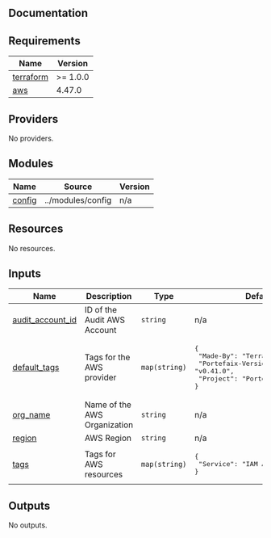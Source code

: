 ## Documentation

<!-- BEGINNING OF PRE-COMMIT-TERRAFORM DOCS HOOK -->

## Requirements

| Name                                                                     | Version  |
| ------------------------------------------------------------------------ | -------- |
| <a name="requirement_terraform"></a> [terraform](#requirement_terraform) | >= 1.0.0 |
| <a name="requirement_aws"></a> [aws](#requirement_aws)                   | 4.47.0   |

## Providers

No providers.

## Modules

| Name                                                  | Source            | Version |
| ----------------------------------------------------- | ----------------- | ------- |
| <a name="module_config"></a> [config](#module_config) | ../modules/config | n/a     |

## Resources

No resources.

## Inputs

| Name                                                                                | Description                  | Type          | Default                                                                                                      | Required |
| ----------------------------------------------------------------------------------- | ---------------------------- | ------------- | ------------------------------------------------------------------------------------------------------------ | :------: |
| <a name="input_audit_account_id"></a> [audit\_account\_id](#input_audit_account_id) | ID of the Audit AWS Account  | `string`      | n/a                                                                                                          |   yes    |
| <a name="input_default_tags"></a> [default\_tags](#input_default_tags)              | Tags for the AWS provider    | `map(string)` | <pre>{<br> "Made-By": "Terraform",<br> "Portefaix-Version": "v0.41.0",<br> "Project": "Portefaix"<br>}</pre> |    no    |
| <a name="input_org_name"></a> [org\_name](#input_org_name)                          | Name of the AWS Organization | `string`      | n/a                                                                                                          |   yes    |
| <a name="input_region"></a> [region](#input_region)                                 | AWS Region                   | `string`      | n/a                                                                                                          |   yes    |
| <a name="input_tags"></a> [tags](#input_tags)                                       | Tags for AWS resources       | `map(string)` | <pre>{<br> "Service": "IAM Access Analyzer"<br>}</pre>                                                       |    no    |

## Outputs

No outputs.

<!-- END OF PRE-COMMIT-TERRAFORM DOCS HOOK -->
